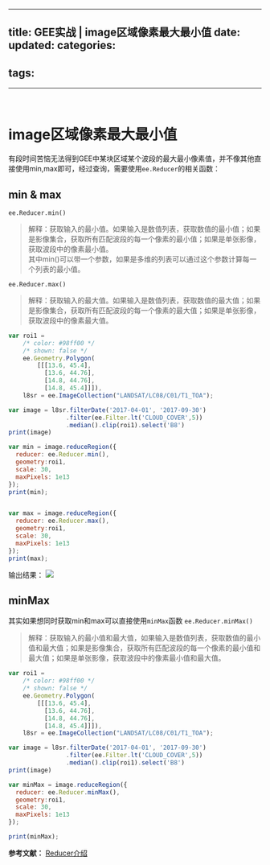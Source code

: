 
---
 title: GEE实战 | image区域像素最大最小值
 date: 
 updated: 
 categories:
 - 
 tags:
 - 
---
>
<!--less-->
﻿

# image区域像素最大最小值
有段时间苦恼无法得到GEE中某块区域某个波段的最大最小像素值，并不像其他直接使用min,max即可，经过查询，需要使用`ee.Reducer`的相关函数：

## min & max
`ee.Reducer.min() `

>解释：获取输入的最小值。如果输入是数值列表，获取数值的最小值；如果是影像集合，获取所有匹配波段的每一个像素的最小值；如果是单张影像，获取波段中的像素最小值。
> \
>其中min()可以带一个参数，如果是多维的列表可以通过这个参数计算每一个列表的最小值。 

`ee.Reducer.max()`

>解释：获取输入的最大值。如果输入是数值列表，获取数值的最大值；如果是影像集合，获取所有匹配波段的每一个像素的最大值；如果是单张影像，获取波段中的像素最大值。 

```javascript
var roi1 = 
    /* color: #98ff00 */
    /* shown: false */
    ee.Geometry.Polygon(
        [[[13.6, 45.4],
          [13.6, 44.76],
          [14.8, 44.76],
          [14.8, 45.4]]]),
    l8sr = ee.ImageCollection("LANDSAT/LC08/C01/T1_TOA");

var image = l8sr.filterDate('2017-04-01', '2017-09-30')
                .filter(ee.Filter.lt('CLOUD_COVER',5))
                .median().clip(roi1).select('B8')
print(image)

var min = image.reduceRegion({
  reducer: ee.Reducer.min(),
  geometry:roi1,
  scale: 30,
  maxPixels: 1e13
});
print(min);


var max = image.reduceRegion({
  reducer: ee.Reducer.max(),
  geometry:roi1,
  scale: 30,
  maxPixels: 1e13
});
print(max);
```

输出结果： 
![](https://img-blog.csdnimg.cn/20210302171546394.png#pic_center)
## minMax
其实如果想同时获取min和max可以直接使用`minMax`函数
`ee.Reducer.minMax()`

>解释：获取输入的最小值和最大值，如果输入是数值列表，获取数值的最小值和最大值；如果是影像集合，获取所有匹配波段的每一个像素的最小值和最大值；如果是单张影像，获取波段中的像素最小值和最大值。 

```javascript
var roi1 = 
    /* color: #98ff00 */
    /* shown: false */
    ee.Geometry.Polygon(
        [[[13.6, 45.4],
          [13.6, 44.76],
          [14.8, 44.76],
          [14.8, 45.4]]]),
    l8sr = ee.ImageCollection("LANDSAT/LC08/C01/T1_TOA");

var image = l8sr.filterDate('2017-04-01', '2017-09-30')
                .filter(ee.Filter.lt('CLOUD_COVER',5))
                .median().clip(roi1).select('B8')
print(image)

var minMax = image.reduceRegion({
  reducer: ee.Reducer.minMax(),
  geometry:roi1,
  scale: 30,
  maxPixels: 1e13
});

print(minMax);
```

**参考文献：**
[Reducer介绍](https://zhuanlan.zhihu.com/p/46683686)
